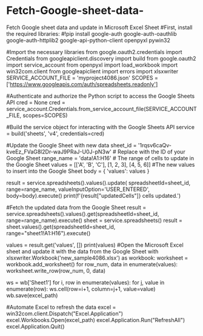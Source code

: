 # Fetch-Google-sheet-data-
Fetch Google sheet data and update in Microsoft Excel Sheet
#First, install the required libraries:
#!pip install google-auth google-auth-oauthlib google-auth-httplib2 google-api-python-client openpyxl pywin32

#Import the necessary libraries
from google.oauth2.credentials import Credentials
from googleapiclient.discovery import build
from google.oauth2 import service_account
from openpyxl import load_workbook
import win32com.client
from googleapiclient import errors
import xlsxwriter
SERVICE_ACCOUNT_FILE = 'myproject4086.json'
SCOPES = ['https://www.googleapis.com/auth/spreadsheets.readonly']

#Authenticate and authorize the Python script to access the Google Sheets API
cred = None
cred = service_account.Credentials.from_service_account_file(SERVICE_ACCOUNT_FILE, scopes=SCOPES)

#Build the service object for interacting with the Google Sheets API
service = build('sheets', 'v4', credentials=cred)

#Update the Google Sheet with new data
sheet_id = '1rqsv6caQv-kveEz_FVaG8l2Dr-waJ9PRaJ-U0J-pN3w'  # Replace with the ID of your Google Sheet
range_name = 'data!A1:H16'  # The range of cells to update in the Google Sheet
values = [['A', 'B', 'C'], [1, 2, 3], [4, 5, 6]] 
#The new values to insert into the Google Sheet
body = {
    'values': values
}

result = service.spreadsheets().values().update(
    spreadsheetId=sheet_id, range=range_name, valueInputOption='USER_ENTERED', body=body).execute()
print(f'{result["updatedCells"]} cells updated.')

#Fetch the updated data from the Google Sheet
result = service.spreadsheets().values().get(spreadsheetId=sheet_id, range=range_name).execute()
sheet = service.spreadsheets()
result = sheet.values().get(spreadsheetId=sheet_id, range="sheet1!A1:H16").execute()

values = result.get('values', [])
print(values)
#Open the Microsoft Excel sheet and update it with the data from the Google Sheet
with xlsxwriter.Workbook('new_sample4086.xlsx') as workbook:
    worksheet = workbook.add_worksheet()
    for row_num, data in enumerate(values):
        worksheet.write_row(row_num, 0, data)       
    
ws = wb['Sheet1']
for i, row in enumerate(values):
    for j, value in enumerate(row):
        ws.cell(row=i+1, column=j+1, value=value)
wb.save(excel_path)

#Automate Excel to refresh the data
excel = win32com.client.Dispatch("Excel.Application")
excel.Workbooks.Open(excel_path)
excel.Application.Run("RefreshAll")
excel.Application.Quit()
